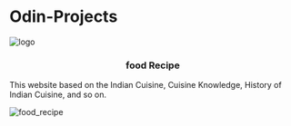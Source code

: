 <h1>Odin-Projects</h1>

![logo](https://user-images.githubusercontent.com/66455423/186199157-3c4d2843-ece7-4666-b35c-ccf7a93db7a3.png)  <h3 align="center">food Recipe</h3>

This website based on the Indian Cuisine, Cuisine Knowledge, History of Indian Cuisine, and so on.

![food_recipe](https://user-images.githubusercontent.com/66455423/171469329-97e26f14-2d73-485f-81fe-237b87a021f8.png)

